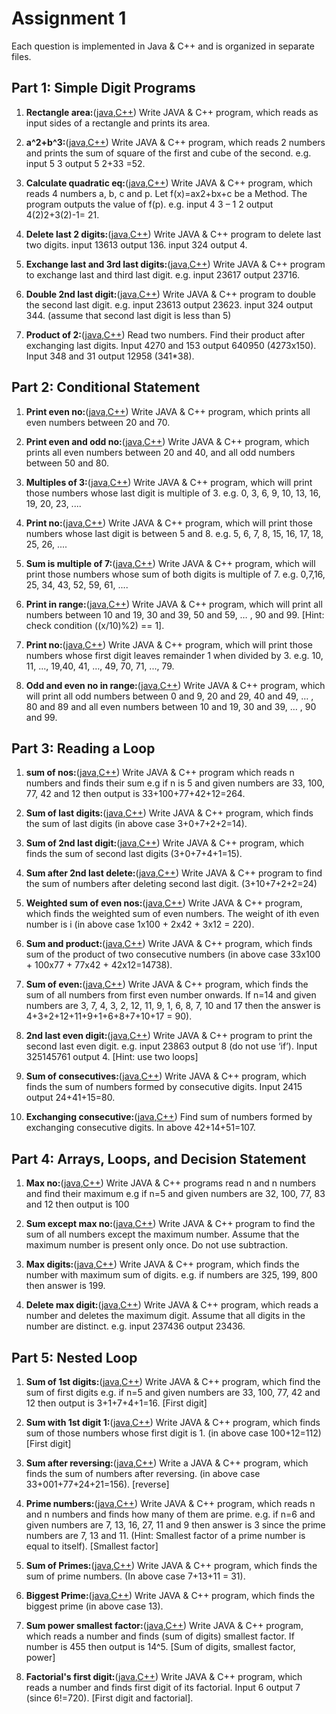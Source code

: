 # Assignment 1
Each question is implemented in Java & C++ and is organized in separate files.
## Part 1: Simple Digit Programs

1. **Rectangle area:**([java](rectArea.java),[C++](rectArea.cpp)) Write JAVA & C++ program, which reads as input sides of a rectangle and prints its area.

2. **a^2+b^3:**([java](sqCubeSum.java),[C++](sqCubeSum.cpp)) Write JAVA & C++ program, which reads 2 numbers and prints the sum of square of the first and cube of the second. e.g. input 5 3 output 5 2+33 =52.

3. **Calculate quadratic eq:**([java](quadratic.java),[C++](quadratic.cpp)) Write JAVA & C++
program, which reads 4 numbers a, b, c and p. Let f(x)=ax2+bx+c be a Method. The program outputs the value of f(p). e.g. input 4 3 – 1 2 output 4(2)2+3(2)-1= 21.

4. **Delete last 2 digits:**([java](deleteLast2Digit.java),[C++](deleteLast2Digit.cpp)) Write JAVA & C++ program to delete last two digits. input 13613 output 136. input 324 output 4.

5. **Exchange last and 3rd last digits:**([java](exc3Nlast.java),[C++](exc3Nlast.cpp)) Write JAVA & C++ program to exchange last and third last digit. e.g. input 23617 output 23716.

6. **Double 2nd last digit:**([java](double2ndLast.java),[C++](double2ndLast.cpp)) Write JAVA & C++ program to double the second last digit. e.g. input 23613 output 23623. input 324 output 344. (assume that second last digit is less than 5)

7. **Product of 2:**([java](prodExcLastDig.java),[C++](prodExcLastDig.cpp)) Read two numbers. Find their product after exchanging last digits. Input 4270 and 153 output 640950 (4273x150). Input 348 and 31 output 12958 (341*38).

## Part 2: Conditional Statement

1. **Print even no:**([java](numBTW20_70.java),[C++](numBTW20_70.cpp)) Write JAVA & C++ program, which prints all even numbers between 20 and 70.

2. **Print even and odd no:**([java](even20_40odd50_80.java),[C++](even20_40odd50_80.cpp)) Write JAVA & C++ program, which prints all even numbers between 20 and 40, and all odd numbers between 50 and 80.

3. **Multiples of 3:**([java](multiple3.java),[C++](multiple3.cpp)) Write JAVA & C++ program, which will print those numbers whose last digit is multiple of 3. e.g. 0, 3, 6, 9, 10, 13, 16, 19, 20, 23, ....

4. **Print no:**([java](lastBTW5_8.java),[C++](lastBTW5_8.cpp)) Write JAVA & C++ program, which will print those numbers whose last digit is between 5 and 8. e.g. 5, 6, 7, 8, 15, 16, 17, 18, 25, 26, ....

5. **Sum is multiple of 7:**([java](sumTo7.java),[C++](sumTo7.cpp)) Write JAVA & C++ program, which will print those numbers whose sum of both digits is multiple of 7. e.g. 0,7,16, 25, 34, 43, 52, 59, 61, ....

6. **Print in range:**([java](ranges.java),[C++](ranges.cpp)) Write JAVA & C++ program, which will print all numbers between 10 and 19, 30 and 39, 50 and 59, … , 90 and 99. [Hint: check condition ((x/10)%2) == 1].

7. **Print no:**([java](rem1div3.java),[C++](rem1div3.cpp)) Write JAVA & C++ program, which will print those numbers whose first digit leaves remainder 1 when divided by 3. e.g. 10, 11, ..., 19,40, 41, …, 49, 70, 71, ..., 79.

8. **Odd and even no in range:**([java](oddeven.java),[C++](oddeven.cpp)) Write JAVA & C++ program, which will print all odd numbers between 0 and 9, 20 and 29, 40 and 49, … , 80 and 89 and all even numbers between 10 and 19, 30 and 39, … , 90 and 99.

## Part 3: Reading a Loop

1. **sum of nos:**([java](noSum.java),[C++](noSum.cpp)) Write JAVA & C++ program which reads n numbers and finds their sum e.g if n is 5 and given numbers are 33, 100, 77, 42 and 12 then output is 33+100+77+42+12=264.

2. **Sum of last digits:**([java](lastDigiSum.java),[C++](lastDigiSum.cpp)) Write JAVA & C++ program, which finds the sum of last digits (in above case 3+0+7+2+2=14).

3. **Sum of 2nd last digit:**([java](last2ndDigiSum.java),[C++](last2ndDigiSum.cpp)) Write JAVA & C++ program, which finds the sum of second last digits (3+0+7+4+1=15).

4. **Sum after 2nd last delete:**([java](delLast2ndDigiSum.java),[C++](delLast2ndDigiSum.cpp)) Write JAVA & C++ program to find the sum of numbers after deleting second last digit. (3+10+7+2+2=24)

5. **Weighted sum of even nos:**([java](weightedSum.java),[C++](weightedSum.cpp)) Write JAVA & C++ program, which finds the weighted sum of even numbers. The weight of ith even number is i (in above case 1x100 + 2x42 + 3x12 = 220).

6. **Sum and product:**([java](sumProd2Cons.java),[C++](sumProd2Cons.cpp)) Write JAVA & C++ program, which finds sum of the product of two consecutive numbers (in above case 33x100 + 100x77 + 77x42 + 42x12=14738).

7. **Sum of even:**([java](sumAfterEven.java),[C++](sumAfterEven.cpp)) Write JAVA & C++ program, which finds the sum of all numbers from first even number onwards. If n=14 and given numbers are 3, 7, 4, 3, 2, 12, 11, 9, 1, 6, 8, 7, 10 and 17 then the answer is 4+3+2+12+11+9+1+6+8+7+10+17 = 90).

8. **2nd last even digit:**([java](last2ndEven.java),[C++](last2ndEven.cpp)) Write JAVA & C++ program to print the second last even digit. e.g. input 23863 output 8 (do not use ‘if’). Input 325145761 output 4. [Hint: use two loops]

9. **Sum of consecutives:**([java](consSum.java),[C++](consSum.cpp)) Write JAVA & C++ program, which finds the sum of numbers formed by consecutive digits. Input 2415 output 24+41+15=80.

10. **Exchanging consecutive:**([java](consExcSum.java),[C++](consExcSum.cpp)) Find sum of numbers formed by exchanging consecutive digits. In above 42+14+51=107.

## Part 4: Arrays, Loops, and Decision Statement

1. **Max no:**([java](maxOfN.java),[C++](maxOfN.cpp)) Write JAVA & C++ programs read n and n numbers and find their maximum e.g if n=5 and given numbers are 32, 100, 77, 83 and 12 then output is 100

2. **Sum except max no:**([java](SumExcpMax.java),[C++](SumExcpMax.cpp)) Write JAVA & C++ program to find the sum of all numbers except the maximum number. Assume that the maximum number is present only once. Do not use subtraction.

3. **Max digits:**([java](maxSumOfDigi.java),[C++](maxSumOfDigi.cpp)) Write JAVA & C++ program, which finds the number with maximum sum of digits. e.g. if numbers are 325, 199, 800 then answer is 199.

4. **Delete max digit:**([java](delMaxDigi.java),[C++](delMaxDigi.cpp)) Write JAVA & C++ program, which reads a number and deletes the maximum digit. Assume that all digits in the number are distinct. e.g. input 237436 output 23436.

## Part 5: Nested Loop

1. **Sum of 1st digits:**([java](sum1stDigi.java),[C++](sum1stDigi.cpp)) Write JAVA & C++ program, which find the sum of first digits e.g. if n=5 and given numbers are 33, 100, 77, 42 and 12 then output is 3+1+7+4+1=16. [First digit]

2. **Sum with 1st digit 1:**([java](FirstDigi1.java),[C++](FirstDigi1.cpp)) Write JAVA & C++ program, which finds sum of those numbers whose first digit is 1. (in above case 100+12=112) [First digit]

3. **Sum after reversing:**([java](reversedSum.java),[C++](reversedSum.cpp)) Write a JAVA & C++ program, which finds the sum of numbers after reversing. (in above case 33+001+77+24+21=156). [reverse]

4. **Prime numbers:**([java](prime.java),[C++](prime.cpp)) Write JAVA & C++ program, which reads n and n numbers and finds how many of them are prime. e.g. if n=6 and given numbers are 7, 13, 16, 27, 11 and 9 then answer is 3 since the prime numbers are 7, 13 and 11. (Hint: Smallest factor of a prime number is equal to itself). [Smallest factor]

5. **Sum of Primes:**([java](primeSum.java),[C++](primeSum.cpp)) Write JAVA & C++ program, which finds the sum of prime numbers. (In above case 7+13+11 = 31).

6. **Biggest Prime:**([java](bigPrime.java),[C++](bigPrime.cpp)) Write JAVA & C++ program, which finds the biggest prime (in above case 13).

7. **Sum power smallest factor:**([java](sumPowFact.java),[C++](sumPowFact.cpp)) Write JAVA & C++ program, which reads a number and finds (sum of digits) smallest factor. If number is 455 then output is 14^5. [Sum of digits, smallest factor, power]

8. **Factorial's first digit:**([java](factorial.java),[C++](factorial.cpp)) Write JAVA & C++ program, which reads a number and finds first digit of its factorial.
Input 6 output 7 (since 6!=720). [First digit and factorial].
